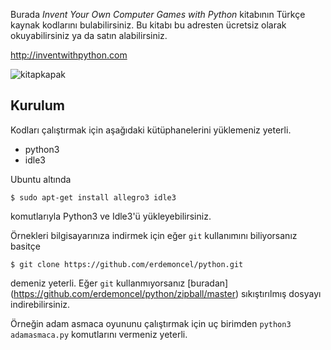 Burada _Invent Your Own Computer Games with Python_ kitabının Türkçe kaynak kodlarını bulabilirsiniz. Bu kitabı bu 
adresten ücretsiz olarak okuyabilirsiniz ya da satın alabilirsiniz.

http://inventwithpython.com

![kitapkapak](https://raw.github.com/erdemoncel/python/master/kitapkapak.jpg)

Kurulum
-------
Kodları çalıştırmak için aşağıdaki kütüphanelerini yüklemeniz yeterli.
* python3
* idle3

Ubuntu altında 
```shell
$ sudo apt-get install allegro3 idle3
```
komutlarıyla Python3 ve Idle3'ü yükleyebilirsiniz.

Örnekleri bilgisayarınıza indirmek için eğer `git` kullanımını biliyorsanız basitçe 

```shell
$ git clone https://github.com/erdemoncel/python.git
```
demeniz yeterli. Eğer `git` kullanmıyorsanız [buradan] (https://github.com/erdemoncel/python/zipball/master) sıkıştırılmış
dosyayı indirebilirsiniz.

Örneğin adam asmaca oyununu çalıştırmak için uç birimden `python3 adamasmaca.py` komutlarını vermeniz yeterli.